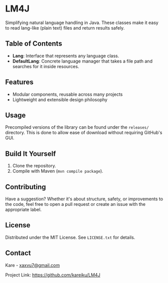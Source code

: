 # LM4J

Simplifying natural language handling in Java. These classes make it easy to read lang-like (plain text) files and return results safely.

## Table of Contents

- **Lang**: Interface that represents any language class.
- **DefaultLang**: Concrete language manager that takes a file path and searches for it inside resources.

## Features

- Modular components, reusable across many projects
- Lightweight and extensible design philosophy

## Usage

Precompiled versions of the library can be found under the `releases/` directory. This is done to allow ease of download without requiring GitHub's GUI.

## Build It Yourself

1. Clone the repository.
2. Compile with Maven (`mvn compile package`).

## Contributing

Have a suggestion? Whether it's about structure, safety, or improvements to the code, feel free to open a pull request or create an issue with the appropriate label.

## License

Distributed under the MIT License. See `LICENSE.txt` for details.

## Contact

Kare - xaxvu7@gmail.com

Project Link: https://github.com/kareiku/LM4J
